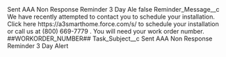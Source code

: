 <?xml version="1.0" encoding="UTF-8"?>
<CustomMetadata xmlns="http://soap.sforce.com/2006/04/metadata" xmlns:xsi="http://www.w3.org/2001/XMLSchema-instance" xmlns:xsd="http://www.w3.org/2001/XMLSchema">
    <label>Sent AAA Non Response Reminder 3 Day Ale</label>
    <protected>false</protected>
    <values>
        <field>Reminder_Message__c</field>
        <value xsi:type="xsd:string">We have recently attempted to contact you to schedule your installation. Click here https://a3smarthome.force.com/s/ to schedule your installation or call us at (800) 669-7779 . You will need your work order number. ##WORKORDER_NUMBER##</value>
    </values>
    <values>
        <field>Task_Subject__c</field>
        <value xsi:type="xsd:string">Sent AAA Non Response Reminder 3 Day Alert</value>
    </values>
</CustomMetadata>

